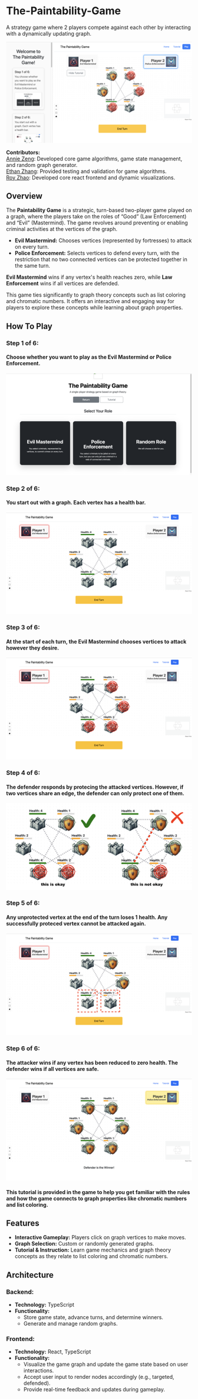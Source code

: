 # The-Paintability-Game

A strategy game where 2 players compete against each other by interacting with a dynamically updating graph.

![demo](demo.png)

**Contributors:**  
[Annie Zeng](https://github.com/wolfywolf7890): Developed core game algorithms, game state management, and random graph generator.  
[Ethan Zhang](https://github.com/): Provided testing and validation for game algorithms.  
[Roy Zhao](https://github.com/JiaqiZhao2004): Developed core react frontend and dynamic visualizations.  

## Overview

The **Paintability Game** is a strategic, turn-based two-player game played on a graph, where the players take on the roles of “Good” (Law Enforcement) and “Evil” (Mastermind). The game revolves around preventing or enabling criminal activities at the vertices of the graph.

- **Evil Mastermind:** Chooses vertices (represented by fortresses) to attack on every turn.
- **Police Enforcement:** Selects vertices to defend every turn, with the restriction that no two connected vertices can be protected together in the same turn.

**Evil Mastermind** wins if any vertex's health reaches zero, while **Law Enforcement** wins if all vertices are defended.

This game ties significantly to graph theory concepts such as list coloring and chromatic numbers. It offers an interactive and engaging way for players to explore these concepts while learning about graph properties.

## How To Play
### Step 1 of 6:
#### Choose whether you want to play as the Evil Mastermind or Police Enforcement.
![Step 1](frontend-react/src/assets/tutorial/01.png)

### Step 2 of 6:
#### You start out with a graph. Each vertex has a health bar.
![Step 2](frontend-react/src/assets/tutorial/02.png)

### Step 3 of 6:
#### At the start of each turn, the Evil Mastermind chooses vertices to attack however they desire.
![Step 3](frontend-react/src/assets/tutorial/03.png)

### Step 4 of 6:
#### The defender responds by protecing the attacked vertices. However, if two vertices share an edge, the defender can only protect one of them.
![Step 4](frontend-react/src/assets/tutorial/04.png)

### Step 5 of 6:
#### Any unprotected vertex at the end of the turn loses 1 health. Any successfully proteced vertex cannot be attacked again.
![Step 5](frontend-react/src/assets/tutorial/05.png)

### Step 6 of 6:
#### The attacker wins if any vertex has been reduced to zero health. The defender wins if all vertices are safe.
![Step 6](frontend-react/src/assets/tutorial/06.png)

#### This tutorial is provided in the game to help you get familiar with the rules and how the game connects to graph properties like chromatic numbers and list coloring.

## Features

- **Interactive Gameplay:** Players click on graph vertices to make moves.
- **Graph Selection:** Custom or randomly generated graphs.
- **Tutorial & Instruction:** Learn game mechanics and graph theory concepts as they relate to list coloring and chromatic numbers.

## Architecture

### Backend:

- **Technology:** TypeScript 
- **Functionality:**
  - Store game state, advance turns, and determine winners.
  - Generate and manage random graphs.

### Frontend:

- **Technology:** React, TypeScript
- **Functionality:**
  - Visualize the game graph and update the game state based on user interactions.
  - Accept user input to render nodes accordingly (e.g., targeted, defended).
  - Provide real-time feedback and updates during gameplay.
